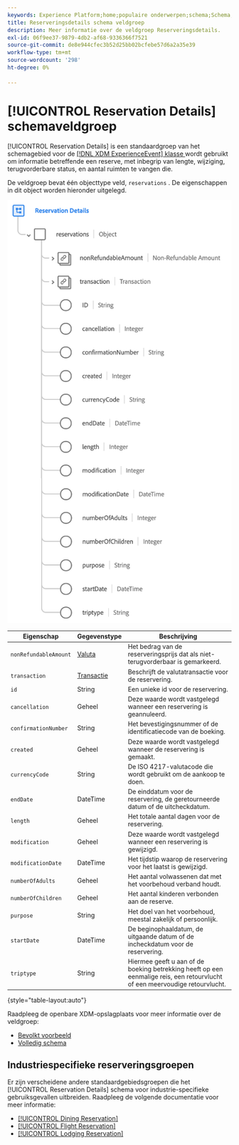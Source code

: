```yaml
---
keywords: Experience Platform;home;populaire onderwerpen;schema;Schema;XDM;ExperienceEvent;fields;schema's;Schema's;Schema-ontwerp;veldgroep;veldgroep;reservering;reserveringsgegevens;
title: Reserveringsdetails schema veldgroep
description: Meer informatie over de veldgroep Reserveringsdetails.
exl-id: 06f9ee37-9879-4db2-af68-9336366f7521
source-git-commit: de8e944cfec3b52d25bb02bcfebe57d6a2a35e39
workflow-type: tm+mt
source-wordcount: '298'
ht-degree: 0%

---
```


# [!UICONTROL Reservation Details] schemaveldgroep

[!UICONTROL Reservation Details] is een standaardgroep van het schemagebied voor de [[!DNL XDM ExperienceEvent]  klasse ](../../classes/experienceevent.md) wordt gebruikt om informatie betreffende een reserve, met inbegrip van lengte, wijziging, terugvorderbare status, en aantal ruimten te vangen die.

De veldgroep bevat één objecttype veld, `reservations` . De eigenschappen in dit object worden hieronder uitgelegd.

![ structuur van de Details van de Voorbehoud ](../../images/field-groups/reservation-details.png)

| Eigenschap | Gegevenstype | Beschrijving |
| --- | --- | --- |
| `nonRefundableAmount` | [ Valuta ](../../data-types/currency.md) | Het bedrag van de reserveringsprijs dat als niet-terugvorderbaar is gemarkeerd. |
| `transaction` | [ Transactie ](../../data-types/transaction.md) | Beschrijft de valutatransactie voor de reservering. |
| `id` | String | Een unieke id voor de reservering. |
| `cancellation` | Geheel | Deze waarde wordt vastgelegd wanneer een reservering is geannuleerd. |
| `confirmationNumber` | String | Het bevestigingsnummer of de identificatiecode van de boeking. |
| `created` | Geheel | Deze waarde wordt vastgelegd wanneer de reservering is gemaakt. |
| `currencyCode` | String | De ISO 4217-valutacode die wordt gebruikt om de aankoop te doen. |
| `endDate` | DateTime | De einddatum voor de reservering, de geretourneerde datum of de uitcheckdatum. |
| `length` | Geheel | Het totale aantal dagen voor de reservering. |
| `modification` | Geheel | Deze waarde wordt vastgelegd wanneer een reservering is gewijzigd. |
| `modificationDate` | DateTime | Het tijdstip waarop de reservering voor het laatst is gewijzigd. |
| `numberOfAdults` | Geheel | Het aantal volwassenen dat met het voorbehoud verband houdt. |
| `numberOfChildren` | Geheel | Het aantal kinderen verbonden aan de reserve. |
| `purpose` | String | Het doel van het voorbehoud, meestal zakelijk of persoonlijk. |
| `startDate` | DateTime | De beginophaaldatum, de uitgaande datum of de incheckdatum voor de reservering. |
| `triptype` | String | Hiermee geeft u aan of de boeking betrekking heeft op een eenmalige reis, een retourvlucht of een meervoudige retourvlucht. |

{style="table-layout:auto"}

Raadpleeg de openbare XDM-opslagplaats voor meer informatie over de veldgroep:

* [ Bevolkt voorbeeld ](https://github.com/adobe/xdm/blob/master/components/fieldgroups/experience-event/industry-verticals/experienceevent-reservation-details.example.1.json)
* [ Volledig schema ](https://github.com/adobe/xdm/blob/master/components/fieldgroups/experience-event/industry-verticals/experienceevent-reservation-details.schema.json)

## Industriespecifieke reserveringsgroepen

Er zijn verscheidene andere standaardgebiedsgroepen die het [!UICONTROL Reservation Details] schema voor industrie-specifieke gebruiksgevallen uitbreiden. Raadpleeg de volgende documentatie voor meer informatie:

* [[!UICONTROL Dining Reservation]](./dining-reservation.md)
* [[!UICONTROL Flight Reservation]](./flight-reservation.md)
* [[!UICONTROL Lodging Reservation]](./lodging-reservation.md)
